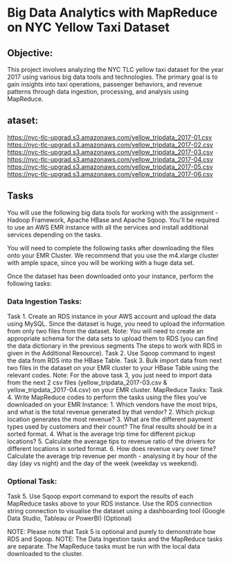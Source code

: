 # Big Data Analytics with MapReduce on NYC Yellow Taxi Dataset

## Objective:
This project involves analyzing the NYC TLC yellow taxi dataset for the year 2017 using various big data tools and technologies. The primary goal is to gain insights into taxi operations, passenger behaviors, and revenue patterns through data ingestion, processing, and analysis using MapReduce.

## ataset:
https://nyc-tlc-upgrad.s3.amazonaws.com/yellow_tripdata_2017-01.csv
https://nyc-tlc-upgrad.s3.amazonaws.com/yellow_tripdata_2017-02.csv
https://nyc-tlc-upgrad.s3.amazonaws.com/yellow_tripdata_2017-03.csv
https://nyc-tlc-upgrad.s3.amazonaws.com/yellow_tripdata_2017-04.csv
https://nyc-tlc-upgrad.s3.amazonaws.com/yellow_tripdata_2017-05.csv
https://nyc-tlc-upgrad.s3.amazonaws.com/yellow_tripdata_2017-06.csv

## Tasks
You will use the following big data tools for working with the assignment - Hadoop Framework, Apache HBase and Apache Sqoop. You'll be required to use an AWS EMR instance with all the services and install additional services depending on the tasks.
 
You will need to complete the following tasks after downloading the files onto your EMR Cluster. We recommend that you use the m4.xlarge cluster with ample space, since you will be working with a huge data set.
 
Once the dataset has been downloaded onto your instance, perform the following tasks:

### Data Ingestion Tasks:
Task 1. Create an RDS instance in your AWS account and upload the data using MySQL.
Since the dataset is huge, you need to upload the information from only two files from the dataset.
Note: You will need to create an appropriate schema for the data sets to upload them to RDS (you can find the data dictionary in the previous segments The steps to work with RDS in given in the Additional Resource).
Task 2. Use Sqoop command to ingest the data from RDS into the HBase Table.
Task 3. Bulk import data from next two files in the dataset on your EMR cluster to your HBase Table using the relevant codes.
Note: For the above task 3, you just need to import data from the next 2 csv files (yellow_tripdata_2017-03.csv & yellow_tripdata_2017-04.csv) on your EMR cluster.
MapReduce Tasks:
Task 4. Write MapReduce codes to perform the tasks using the files you’ve downloaded on your EMR Instance:
	1.	Which vendors have the most trips, and what is the total revenue generated by that vendor?
	2.	Which pickup location generates the most revenue? 
	3.	What are the different payment types used by customers and their count? The final results should be in a sorted format.
	4.	What is the average trip time for different pickup locations?
	5.	Calculate the average tips to revenue ratio of the drivers for different locations in sorted format.
	6.	How does revenue vary over time? Calculate the average trip revenue per month - analysing it by hour of the day (day vs night) and the day of the week (weekday vs weekend).
 
### Optional Task:
Task 5. Use Sqoop export command to export the results of each MapReduce tasks above to your RDS instance. Use the RDS connection string connection to visualise the dataset using a dashboarding tool (Google Data Studio, Tableau or PowerBI) (Optional)

NOTE: Please note that Task 5 is optional and purely to demonstrate how RDS and Sqoop.
NOTE: The Data Ingestion tasks and the MapReduce tasks are separate. The MapReduce tasks must be run with the local data downloaded to the cluster. 
